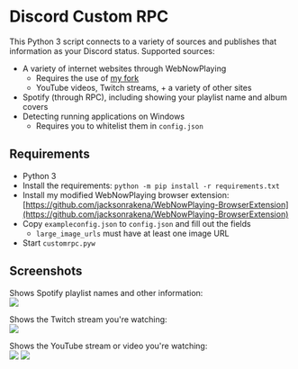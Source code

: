 # Discord Custom RPC
This Python 3 script connects to a variety of sources and publishes that information as your Discord status.
Supported sources:
- A variety of internet websites through WebNowPlaying
  - Requires the use of [my fork](https://github.com/jacksonrakena/WebNowPlaying-BrowserExtension)
  - YouTube videos, Twitch streams, + a variety of other sites
- Spotify (through RPC), including showing your playlist name and album covers
- Detecting running applications on Windows
  - Requires you to whitelist them in `config.json`

## Requirements
- Python 3
- Install the requirements: `python -m pip install -r requirements.txt`
- Install my modified WebNowPlaying browser extension: [https://github.com/jacksonrakena/WebNowPlaying-BrowserExtension](https://github.com/jacksonrakena/WebNowPlaying-BrowserExtension)
- Copy `exampleconfig.json` to `config.json` and fill out the fields
  - `large_image_urls` must have at least one image URL
- Start `customrpc.pyw`

## Screenshots
Shows Spotify playlist names and other information:  
![](https://media.discordapp.net/attachments/749730606786805792/1043339649789210734/image.png)

Shows the Twitch stream you're watching:  
![](https://media.discordapp.net/attachments/763970291675562007/1043327547322146816/image.png)

Shows the YouTube stream or video you're watching:  
![](https://media.discordapp.net/attachments/800926123851644969/1043341568263860315/image.png)
![](https://media.discordapp.net/attachments/763970291675562007/1043328739313979412/image.png)